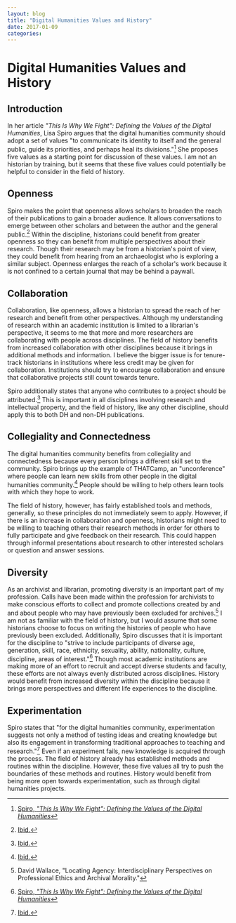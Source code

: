 ```yaml
---
layout: blog
title: "Digital Humanities Values and History"
date: 2017-01-09
categories:
---
```


# Digital Humanities Values and History

## Introduction

In her article _"This Is Why We Fight": Defining the Values of the Digital Humanities_, Lisa Spiro argues that the digital humanities community should adopt a set of values "to communicate its identity to itself and the general public, guide its priorities, and perhaps heal its divisions."[^1] She proposes five values as a starting point for discussion of these values. I am not an historian by training, but it seems that these five values could potentially be helpful to consider in the field of history.

## Openness

Spiro makes the point that openness allows scholars to broaden the reach of their publications to gain a broader audience. It allows conversations to emerge between other scholars and between the author and the general public.[^2] Within the discipline, historians could benefit from greater openness so they can benefit from multiple perspectives about their research. Though their research may be from a historian's point of view, they could benefit from hearing from an archaeologist who is exploring a similar subject. Openness enlarges the reach of a scholar's work because it is not confined to a certain journal that may be behind a paywall.

## Collaboration

Collaboration, like openness, allows a historian to spread the reach of her research and benefit from other perspectives. Although my understanding of research within an academic institution is limited to a librarian's perspective, it seems to me that more and more researchers are collaborating with people across disciplines. The field of history benefits from increased collaboration with other disciplines because it brings in additional methods and information. I believe the bigger issue is for tenure-track historians in institutions where less credit may be given for collaboration. Institutions should try to encourage collaboration and ensure that collaborative projects still count towards tenure.

Spiro additionally states that anyone who contributes to a project should be attributed.[^3] This is important in all disciplines involving research and intellectual property, and the field of history, like any other discipline, should apply this to both DH and non-DH publications.

## Collegiality and Connectedness

The digital humanities community benefits from collegiality and connectedness because every person brings a different skill set to the community. Spiro brings up the example of THATCamp, an "unconference" where people can learn new skills from other people in the digital humanities community.[^4] People should be willing to help others learn tools with which they hope to work.

The field of history, however, has fairly established tools and methods, generally, so these principles do not immediately seem to apply. However, if there is an increase in collaboration and openness, historians might need to be willing to teaching others their research methods in order for others to fully participate and give feedback on their research. This could happen through informal presentations about research to other interested scholars or question and answer sessions.

## Diversity

As an archivist and librarian, promoting diversity is an important part of my profession. Calls have been made within the profession for archivists to make conscious efforts to collect and promote collections created by and and about people who may have previously been excluded for archives.[^5] I am not as familiar with the field of history, but I would assume that some historians choose to focus on writing the histories of people who have previously been excluded. Additionally, Spiro discusses that it is important for the discipline to "strive to include participants of diverse age, generation, skill, race, ethnicity, sexuality, ability, nationality, culture, discipline, areas of interest."[^6] Though most academic institutions are making more of an effort to recruit and accept diverse students and faculty, these efforts are not always evenly distributed across disciplines. History would benefit from increased diversity within the discipline because it brings more perspectives and different life experiences to the discipline.

## Experimentation

Spiro states that "for the digital humanities community, experimentation suggests not only a method of testing ideas and creating knowledge but also its engagement in transforming traditional approaches to teaching and research."[^7] Even if an experiment fails, new knowledge is acquired through the process. The field of history already has established methods and routines within the discipline. However, these five values all try to push the boundaries of these methods and routines. History would benefit from being more open towards experimentation, such as through digital humanities projects.


[^1]: [Spiro, _"This Is Why We Fight": Defining the Values of the Digital Humanities_](http://dhdebates.gc.cuny.edu/debates/text/13)
[^2]: [Ibid.](http://dhdebates.gc.cuny.edu/debates/text/13)
[^3]: [Ibid.](http://dhdebates.gc.cuny.edu/debates/text/13)
[^4]: [Ibid.](http://dhdebates.gc.cuny.edu/debates/text/13)
[^5]: David Wallace, "Locating Agency: Interdisciplinary Perspectives on Professional Ethics and Archival Morality."
[^6]: [Spiro, _"This Is Why We Fight": Defining the Values of the Digital Humanities_](http://dhdebates.gc.cuny.edu/debates/text/13)
[^7]: [Ibid.](http://dhdebates.gc.cuny.edu/debates/text/13)
